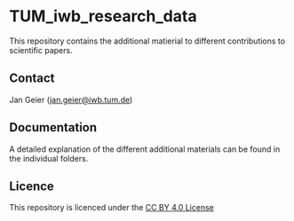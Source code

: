 # TUM_iwb_research_data
This repository contains the additional matierial to different contributions to scientific papers. 

## Contact
Jan Geier (jan.geier@iwb.tum.de)

## Documentation
A detailed explanation of the different additional materials can be found in the individual folders.

## Licence 

This repository is licenced under the [CC BY 4.0 License](https://creativecommons.org/licenses/by/4.0/)
